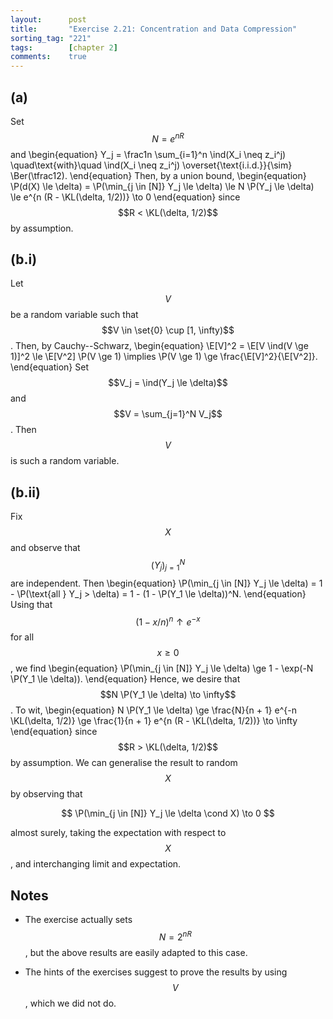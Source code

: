 ```yaml
---
layout:      post
title:       "Exercise 2.21: Concentration and Data Compression"
sorting_tag: "221"
tags:        [chapter 2]
comments:    true
---
```


## (a)

Set $$N = e^{n R}$$ and
\begin{equation}
    Y_j = \frac1n \sum_{i=1}^n \ind(X_i \neq z_i^j)
    \quad\text{with}\quad
    \ind(X_i \neq z_i^j) \overset{\text{i.i.d.}}{\sim} \Ber(\tfrac12).
\end{equation}
Then, by a union bound,
\begin{equation}
    \P(d(X) \le \delta)
    = \P(\min_{j \in [N]} Y_j \le \delta)
    \le N \P(Y_j \le \delta)
    \le e^{n (R - \KL(\delta, 1/2))}
    \to 0
\end{equation}
since $$R < \KL(\delta, 1/2)$$ by assumption.

## (b.i)
Let $$V$$ be a random variable such that $$V \in \set{0} \cup [1, \infty)$$.
Then, by Cauchy--Schwarz,
\begin{equation}
    \E[V]^2
    = \E[V \ind(V \ge 1)]^2
    \le \E[V^2] \P(V \ge 1)
    \implies
    \P(V \ge 1) \ge \frac{\E[V]^2}{\E[V^2]}.
\end{equation}
Set $$V_j = \ind(Y_j \le \delta)$$ and $$V = \sum_{j=1}^N V_j$$.
Then $$V$$ is such a random variable.

## (b.ii)

Fix $$X$$ and observe that $$(Y_j)_{j=1}^N$$ are independent.
Then
\begin{equation}
    \P(\min_{j \in [N]} Y_j \le \delta)
    = 1 - \P(\text{all } Y_j > \delta)
    = 1 - (1 - \P(Y_1 \le \delta))^N.
\end{equation}
Using that $$(1 - x/n)^n \uparrow e^{-x}$$ for all $$x \ge 0$$, we find
\begin{equation}
    \P(\min_{j \in [N]} Y_j \le \delta)
    \ge 1 - \exp(-N \P(Y_1 \le \delta)).
\end{equation}
Hence, we desire that $$N \P(Y_1 \le \delta) \to \infty$$.
To wit,
\begin{equation}
    N \P(Y_1 \le \delta)
    \ge \frac{N}{n + 1} e^{-n \KL(\delta, 1/2)}
    \ge \frac{1}{n + 1} e^{n (R -  \KL(\delta, 1/2))}
    \to \infty
\end{equation}
since $$R > \KL(\delta, 1/2)$$ by assumption.
We can generalise the result to random $$X$$ by observing that

$$
    \P(\min_{j \in [N]} Y_j \le \delta \cond X) \to 0
$$

almost surely, taking the expectation with respect to $$X$$, and interchanging limit and expectation.


## Notes

- The exercise actually sets $$N = 2^{n R}$$, but the above results are easily adapted to this case.

- The hints of the exercises suggest to prove the results by using $$V$$, which we did not do.
